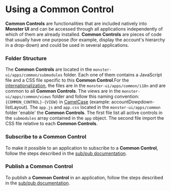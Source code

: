 # Using a Common Control
**Common Controls** are functionalities that are included natively into **Monster UI** and can be accessed through all applications independently of which of them are already installed.
**Common Controls** are pieces of code that usually have one purpose (for example, display the account's hierarchy in a drop-down) and could be used in several applications.

### Folder Structure
The **Common Controls** are located in the `monster-ui/apps/common/submodules` folder. Each one of them contains a JavaScript file and a CSS file specific to this **Common Control**.For the [internationalization][link1], the files are in the `monster-ui/apps/common/i18n` and are common to all **Common Controls**. The views are in the `monster-ui/apps/common/views` folder and follow this naming convention: `{COMMON_CONTROL}-{VIEW}` in [CamelCase][camelcase] (example: accountDowpdown-listLayout). The `app.js` and `app.css` located in the `monster-ui/apps/common` folder 'enable' the **Common Controls**. The first file list all active controls in the `submodules` array contained in the `app` object. The second file import the CSS file relative to each **Common Controls**.

### Subscribe to a **Common Control**
To make it possible to an application to subscribe to a **Common Control**, follow the steps described in the [sub/pub documentation][sub].

### Publish a **Common Control**
To publish a **Common Control** in an application, follow the steps described in the [sub/pub documentation][pub].

[link1]: https://github.com/2600hz/monster-ui/blob/master/docs/internationalization.md "Adding i18n to your application"
[sub]: https://github.com/2600hz/monster-ui/blob/master/docs/events.md#subscribe "Subscribe Documentation"
[pub]: https://github.com/2600hz/monster-ui/blob/master/docs/events.md#publish "Publish Documentation"
[camelcase]: http://en.wikipedia.org/wiki/CamelCase "CamelCase Wikipedia"